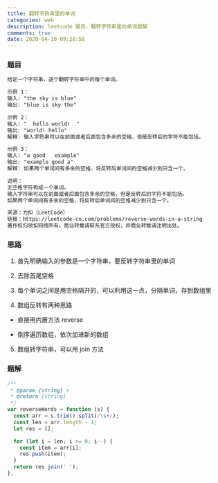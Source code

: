 ```yaml
---
title: 翻转字符串里的单词
categories: web
description: leetcode 题目，翻转字符串里的单词题解
comments: true
date: 2020-04-10 09:28:58
---
```


### 题目

```md
给定一个字符串，逐个翻转字符串中的每个单词。

示例 1：
输入: "the sky is blue"
输出: "blue is sky the"

示例 2：
输入: "  hello world!  "
输出: "world! hello"
解释: 输入字符串可以在前面或者后面包含多余的空格，但是反转后的字符不能包括。

示例 3：
输入: "a good   example"
输出: "example good a"
解释: 如果两个单词间有多余的空格，将反转后单词间的空格减少到只含一个。

说明：
无空格字符构成一个单词。
输入字符串可以在前面或者后面包含多余的空格，但是反转后的字符不能包括。
如果两个单词间有多余的空格，将反转后单词间的空格减少到只含一个。

来源：力扣（LeetCode）
链接：https://leetcode-cn.com/problems/reverse-words-in-a-string
著作权归领扣网络所有。商业转载请联系官方授权，非商业转载请注明出处。
```

### 思路

1. 首先明确输入的参数是一个字符串，要反转字符串里的单词

2. 去除首尾空格

3. 每个单词之间是用空格隔开的，可以利用这一点，分隔单词，存到数组里

4. 数组反转有两种思路

- 直接用内置方法 reverse

- 倒序遍历数组，依次加进新的数组

5. 数组转字符串，可以用 join 方法

### 题解

```js
/**
 * @param {string} s
 * @return {string}
 */
var reverseWords = function (s) {
  const arr = s.trim().split(/\s+/);
  const len = arr.length - 1;
  let res = [];

  for (let i = len; i >= 0; i--) {
    const item = arr[i];
    res.push(item);
  }
  return res.join(' ');
};
```
